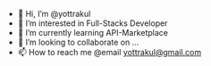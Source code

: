 - 👋 Hi, I’m @yottrakul
- 👀 I’m interested in Full-Stacks Developer
- 🌱 I’m currently learning API-Marketplace
- 💞️ I’m looking to collaborate on ...
- 📫 How to reach me @email yottrakul@gmail.com

<!---
yottrakul/yottrakul is a ✨ special ✨ repository because its `README.md` (this file) appears on your GitHub profile.
You can click the Preview link to take a look at your changes.
--->
